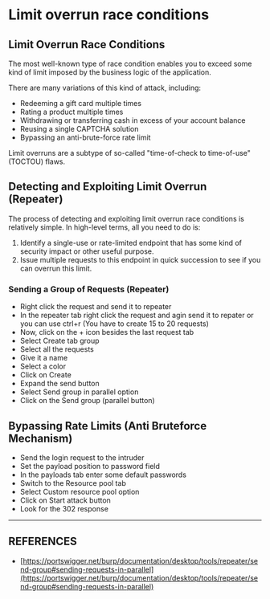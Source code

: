 # Limit overrun race conditions

## Limit Overrun Race Conditions

The most well-known type of race condition enables you to exceed some kind of limit imposed by the business logic of the application.



There are many variations of this kind of attack, including:

* Redeeming a gift card multiple times
* Rating a product multiple times
* Withdrawing or transferring cash in excess of your account balance
* Reusing a single CAPTCHA solution
* Bypassing an anti-brute-force rate limit



Limit overruns are a subtype of so-called "time-of-check to time-of-use" (TOCTOU) flaws.



## Detecting and Exploiting Limit Overrun (Repeater)

The process of detecting and exploiting limit overrun race conditions is relatively simple. In high-level terms, all you need to do is:

1. Identify a single-use or rate-limited endpoint that has some kind of security impact or other useful purpose.
2. Issue multiple requests to this endpoint in quick succession to see if you can overrun this limit.

### Sending a Group of Requests (Repeater)

* Right click the request and send it to repeater
* In the repeater tab right click the request and agin send it to repater or you can use ctrl+r (You have to create 15 to 20 requests)
* Now, click on the + icon besides the last request tab
* Select Create tab group
* Select all the requests
* Give it a name
* Select a color
* Click on Create
* Expand the send button&#x20;
* Select Send group in parallel option
* Click on the Send group (parallel button)



## Bypassing Rate Limits (Anti Bruteforce Mechanism)

* Send the login request to the intruder
* Set the payload position to password field
* In the payloads tab enter some default passwords
* Switch to the Resource pool tab
* Select Custom resource pool option&#x20;
* Click on Start attack button
* Look for the 302 response



***

## REFERENCES

* [https://portswigger.net/burp/documentation/desktop/tools/repeater/send-group#sending-requests-in-parallel](https://portswigger.net/burp/documentation/desktop/tools/repeater/send-group#sending-requests-in-parallel)

